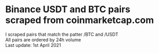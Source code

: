 # Binance USDT and BTC pairs scraped from coinmarketcap.com
I scraped pairs that match the patter <coin>/BTC and <coin>/USDT <br />
All pairs are ordered by 24h volume <br />
Last update: 1st April 2021 <br />
